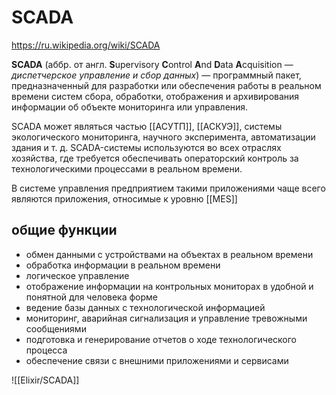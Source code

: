 # SCADA
https://ru.wikipedia.org/wiki/SCADA

**SCADA** (аббр. от англ. **S**upervisory **C**ontrol **A**nd **D**ata **A**cquisition — *диспетчерское управление и сбор данных*) — программный пакет, предназначенный для разработки или обеспечения работы в реальном времени систем сбора, обработки, отображения и архивирования информации об объекте мониторинга или управления.

SCADA может являться частью [[АСУТП]], [[АСКУЭ]], системы экологического мониторинга, научного эксперимента, автоматизации здания и т. д. SCADA-системы используются во всех отраслях хозяйства, где требуется обеспечивать операторский контроль за технологическими процессами в реальном времени.

В системе управления предприятием такими приложениями чаще всего являются приложения, относимые к уровню [[MES]]

## общие функции

- обмен данными с устройствами на объектах в реальном времени
- обработка информации в реальном времени
- логическое управление
- отображение информации на контрольных мониторах в удобной и понятной для человека форме
- ведение базы данных с технологической информацией
- мониторинг, аварийная сигнализация и управление тревожными сообщениями
- подготовка и генерирование отчетов о ходе технологического процесса
- обеспечение связи с внешними приложениями и сервисами


![[Elixir/SCADA]]